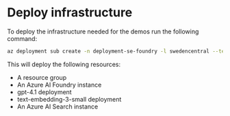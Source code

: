 # Deploy infrastructure

To deploy the infrastructure needed for the demos run the following command:

```bash
az deployment sub create -n deployment-se-foundry -l swedencentral --template-file main.bicep --parameters main.bicepparam
```

This will deploy the following resources:

- A resource group
- An Azure AI Foundry instance
- gpt-4.1 deployment
- text-embedding-3-small deployment
- An Azure AI Search instance